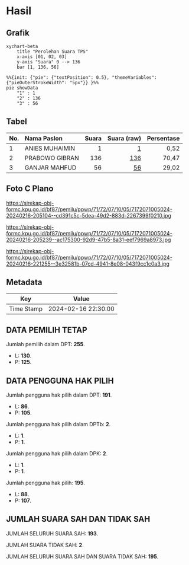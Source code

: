 # Hasil

## Grafik

```mermaid
xychart-beta
    title "Perolehan Suara TPS"
    x-axis [01, 02, 03]
    y-axis "Suara" 0 --> 136
    bar [1, 136, 56]
```

```mermaid
%%{init: {"pie": {"textPosition": 0.5}, "themeVariables": {"pieOuterStrokeWidth": "5px"}} }%%
pie showData
    "1" : 1
    "2" : 136
    "3" : 56
```

## Tabel

| No. | Nama Paslon    | Suara | Suara (raw) | Persentase |
|:--- |:-------------- | -----:| -----------:| ----------:|
| 1   | ANIES MUHAIMIN | 1     | [1][p-1]    | 0,52       |
| 2   | PRABOWO GIBRAN | 136   | [136][p-2]  | 70,47      |
| 3   | GANJAR MAHFUD  | 56    | [56][p-3]   | 29,02      |


[p-1]: https://github.com/gigit-pemilu/pemilu-2024-71-sulawesi-utara/blob/main/pilpres/hitung-suara/sub/71-sulawesi-utara/sub/72-kota-bitung/sub/07-maesa/sub/1005-bitung-timur/sub/024-tps/sub/paslon-1.txt
[p-2]: https://github.com/gigit-pemilu/pemilu-2024-71-sulawesi-utara/blob/main/pilpres/hitung-suara/sub/71-sulawesi-utara/sub/72-kota-bitung/sub/07-maesa/sub/1005-bitung-timur/sub/024-tps/sub/paslon-2.txt
[p-3]: https://github.com/gigit-pemilu/pemilu-2024-71-sulawesi-utara/blob/main/pilpres/hitung-suara/sub/71-sulawesi-utara/sub/72-kota-bitung/sub/07-maesa/sub/1005-bitung-timur/sub/024-tps/sub/paslon-3.txt

## Foto C Plano

https://sirekap-obj-formc.kpu.go.id/bf87/pemilu/ppwp/71/72/07/10/05/7172071005024-20240216-205104--cd391c5c-5dea-49d2-883d-2267399f0210.jpg

https://sirekap-obj-formc.kpu.go.id/bf87/pemilu/ppwp/71/72/07/10/05/7172071005024-20240216-205239--ac175300-92d9-47b5-8a31-eef7969a8973.jpg

https://sirekap-obj-formc.kpu.go.id/bf87/pemilu/ppwp/71/72/07/10/05/7172071005024-20240216-221255--3e32581b-07cd-4941-8e08-043f9cc1c0a3.jpg


## Metadata

| Key        | Value               |
| ---------- | ------------------- |
| Time Stamp | 2024-02-16 22:30:00 |


## DATA PEMILIH TETAP

Jumlah pemilih dalam DPT: **255**.
 * L: **130**.
 * P: **125**.

## DATA PENGGUNA HAK PILIH

Jumlah pengguna hak pilih dalam DPT: **191**.
 * L: **86**.
 * P: **105**.

Jumlah pengguna hak pilih dalam DPTb: **2**.
 * L: **1**.
 * P: **1**.

Jumlah pengguna hak pilih dalam DPK: **2**.
 * L: **1**.
 * P: **1**.

Jumlah pengguna hak pilih: **195**.
 * L: **88**.
 * P: **107**.

## JUMLAH SUARA SAH DAN TIDAK SAH

JUMLAH SELURUH SUARA SAH: **193**.

JUMLAH SUARA TIDAK SAH: **2**.

JUMLAH SELURUH SUARA SAH DAN SUARA TIDAK SAH: **195**.


